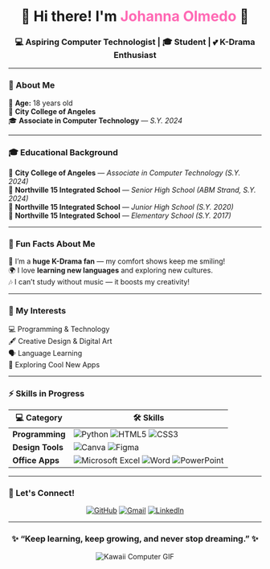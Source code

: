 <h1 align="center">🌸 Hi there! I'm <span style="color:#ff69b4;">Johanna Olmedo</span> 🌸</h1>

<h3 align="center">💻 Aspiring Computer Technologist | 🎓 Student | 💕 K-Drama Enthusiast</h3>

---

### 🦋 About Me  
🌷 **Age:** 18 years old  
🏫 **City College of Angeles**  
🎓 **Associate in Computer Technology** — *S.Y. 2024*  

---

### 🎓 Educational Background  
📘 **City College of Angeles** — *Associate in Computer Technology (S.Y. 2024)*  
📗 **Northville 15 Integrated School** — *Senior High School (ABM Strand, S.Y. 2024)*  
📙 **Northville 15 Integrated School** — *Junior High School (S.Y. 2020)*  
📒 **Northville 15 Integrated School** — *Elementary School (S.Y. 2017)*  

---

### 💖 Fun Facts About Me  
🌸 I’m a **huge K-Drama fan** — my comfort shows keep me smiling!  
🌍 I love **learning new languages** and exploring new cultures.  
🎶 I can’t study without music — it boosts my creativity!  

---

### 🌈 My Interests  
💻 Programming & Technology  
🖋️ Creative Design & Digital Art  
🗣️ Language Learning  
📱 Exploring Cool New Apps  

---

### ⚡ Skills in Progress  
<div align="center">

| 💻 **Category** | 🛠️ **Skills** |
|----------------|----------------|
| **Programming** | ![Python](https://img.shields.io/badge/Python-3670A0?style=for-the-badge&logo=python&logoColor=ffdd54) ![HTML5](https://img.shields.io/badge/HTML5-E34F26?style=for-the-badge&logo=html5&logoColor=white) ![CSS3](https://img.shields.io/badge/CSS3-1572B6?style=for-the-badge&logo=css3&logoColor=white) |
| **Design Tools** | ![Canva](https://img.shields.io/badge/Canva-%2300C4CC.svg?style=for-the-badge&logo=Canva&logoColor=white) ![Figma](https://img.shields.io/badge/Figma-F24E1E?style=for-the-badge&logo=figma&logoColor=white) |
| **Office Apps** | ![Microsoft Excel](https://img.shields.io/badge/Excel-217346?style=for-the-badge&logo=microsoftexcel&logoColor=white) ![Word](https://img.shields.io/badge/Word-2B579A?style=for-the-badge&logo=microsoftword&logoColor=white) ![PowerPoint](https://img.shields.io/badge/PowerPoint-B7472A?style=for-the-badge&logo=microsoftpowerpoint&logoColor=white) |

</div>

---

### 💬 Let's Connect!  
<div align="center">
  
[![GitHub](https://img.shields.io/badge/GitHub-100000?style=for-the-badge&logo=github&logoColor=white)](https://github.com/johanna-olmedo)
[![Gmail](https://img.shields.io/badge/Email-D14836?style=for-the-badge&logo=gmail&logoColor=white)](mailto:johanna.olmedo@example.com)
[![LinkedIn](https://img.shields.io/badge/LinkedIn-0077B5?style=for-the-badge&logo=linkedin&logoColor=white)](https://linkedin.com/)
  
</div>

---

<h3 align="center">✨ “Keep learning, keep growing, and never stop dreaming.” ✨</h3>

<div align="center">
  
![Kawaii Computer GIF](https://media.giphy.com/media/WUlplcMpOCEmTGBtBW/giphy.gif)

</div>
